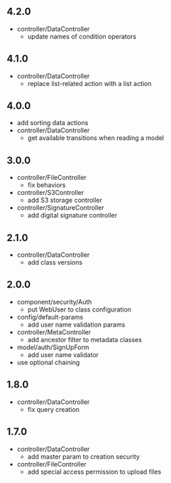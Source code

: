 ## 4.2.0

* controller/DataController
    - update names of condition operators

## 4.1.0

* controller/DataController
    - replace list-related action with a list action

## 4.0.0

* add sorting data actions
* controller/DataController
    - get available transitions when reading a model

## 3.0.0

* controller/FileController
    - fix behaviors
* controller/S3Controller
    - add S3 storage controller 
* controller/SignatureController
    - add digital signature controller

## 2.1.0

* controller/DataController
    - add class versions

## 2.0.0

* component/security/Auth
    - put WebUser to class configuration
* config/default-params
    - add user name validation params
* controller/MetaController
    - add ancestor filter to metadata classes
* model/auth/SignUpForm
    - add user name validator
* use optional chaining

## 1.8.0

* controller/DataController
    - fix query creation
    
## 1.7.0

* controller/DataController
    - add master param to creation security
* controller/FileController
    - add special access permission to upload files
